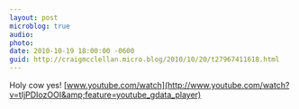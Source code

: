 ```yaml
---
layout: post
microblog: true
audio: 
photo: 
date: 2010-10-19 18:00:00 -0600
guid: http://craigmcclellan.micro.blog/2010/10/20/t27967411618.html
---
```

Holy cow yes! 
[www.youtube.com/watch](http://www.youtube.com/watch?v=tIjPDIozOOI&amp;feature=youtube_gdata_player)
